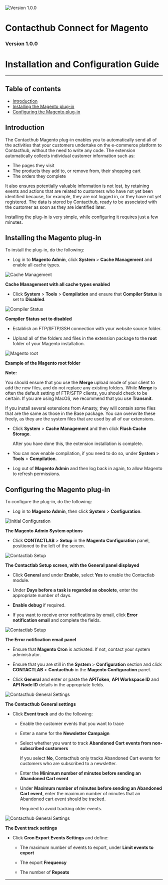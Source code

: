 ![Version 1.0.0](https://img.shields.io/badge/version-1.0.0-0072bc.svg)

# Contacthub Connect for Magento  
### Version 1.0.0
# Installation and Configuration Guide  

----------

## Table of contents

- [Introduction](#Introduction)  
- [Installing the Magento plug-in](#InstallingPlugIn)  
- [Configuring the Magento plug-in](#ConfiguringPlugIn)

<a name="Introduction"/>

## Introduction  

The Contacthub Magento plug-in enables you to automatically send all of the activities that your customers undertake on the e-commerce platform to Contacthub, without the need to write any code. The extension automatically collects individual customer information such as:
- The pages they visit
- The products they add to, or remove from, their shopping cart
- The orders they complete

It also ensures potentially valuable information is not lost, by retaining events and actions that are related to customers who have not yet been identified because, for example, they are not logged in, or they have not yet registered. The data is stored by Contacthub, ready to be associated with the customer as soon as they are identified later.

Installing the plug-in is very simple, while configuring it requires just a few minutes.  

<a name="InstallingPlugIn"/>

## Installing the Magento plug-in

To install the plug-in, do the following:  

- Log in to **Magento Admin**, click **System** > **Cache Management** and enable all cache types.  

![Cache Management](image/CacheManagement.png)  

**Cache Management with all cache types enabled**  

- Click **System** > **Tools** > **Compilation** and ensure that **Compiler Status** is set to **Disabled**.  

![Compiler Status](image/Compilation.png)  

**Compiler Status set to disabled**  

- Establish an FTP/SFTP/SSH connection with your website source folder.  

- Upload all of the folders and files in the extension package to the **root** folder of your Magento installation. 

![Magento root](image/MagentoRoot.png)  

**Example of the Magento root folder**  

**Note:**  

You should ensure that you use the **Merge** upload mode of your client to add the new files, and do not replace any existing folders. While **Merge** is often the default setting of FTP/SFTP clients, you should check to be certain. If you are using MacOS, we recommend that you use **Transmit**.  

If you install several extensions from Amasty, they will contain some files that are the same as those in the Base package. You can overwrite these freely, as they are the system files that are used by all of our extensions.  

- Click **System** > **Cache Management** and then click **Flush Cache Storage**.  

   After you have done this, the extension installation is complete.  

- You can now enable compilation, if you need to do so, under **System** > **Tools** > **Compilation**.  

- Log out of **Magento Admin** and then log back in again, to allow Magento to refresh permissions.  

<a name="ConfiguringPlugIn"/>

## Configuring the Magento plug-in

To configure the plug-in, do the following:  

- Log in to **Magento Admin**, then click **System** > **Configuration**.  

![Initial Configuration](image/InitialConfiguration.png)  

**The Magento Admin System options**  

- Click **CONTACTLAB** > **Setup** in the **Magento Configuration** panel, positioned to the left of the screen.  

![Contactlab Setup](image/ConfigGeneral.png)  

**The Contactlab Setup screen, with the General panel displayed**  

- Click **General** and under **Enable**, select **Yes** to enable the Contactlab module.  

- Under **Days before a task is regarded as obsolete**, enter the appropriate number of days.  

- **Enable debug** if required.  

- If you want to receive error notifications by email, click **Error notification email** and complete the fields.  

![Contactlab Setup](image/ConfigErrorMail.png)  

**The Error notification email panel**  

- Ensure that **Magento Cron** is activated. If not, contact your system administrator.  

- Ensure that you are still in the **System** > **Configuration** section and click **CONTACTLAB** > **Contacthub** in the **Magento Configuration** panel.  

- Click **General** and enter or paste the **APIToken**, **API Workspace ID** and **API Node ID** details in the appropriate fields.  

![Contacthub General Settings](image/ChubGeneralSettings.png)  

**The Contacthub General settings**  

- Click **Event track** and do the following:  

    - Enable the customer events that you want to trace  

    - Enter a name for the **Newsletter Campaign**  

    - Select whether you want to track **Abandoned Cart events from non-subscribed customers**  

      If you select **No**, Contacthub only tracks Abandoned Cart events for customers who are subscribed to a newsletter.  

    - Enter the **Minimum number of minutes before sending an Abandoned Cart event**  

    - Under **Maximum number of minutes before sending an Abandoned Cart event**, enter the maximum number of minutes that an Abandoned cart event should be tracked.  

      Required to avoid tracking older events.  

![Contacthub General Settings](image/EventSettings.png)  

**The Event track settings**  

- Click **Cron Export Events Settings** and define:

    - The maximum number of events to export, under **Limit events to export**  

    - The export **Frequency**  

    - The number of **Repeats**  

----------
